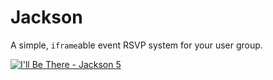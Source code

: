 # Jackson

A simple, `iframe`able event RSVP system for your user group.

[![I'll Be There - Jackson 5](http://cl.ly/PdBb)](http://youtu.be/J6pAxF2br_U)

